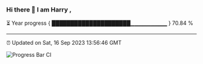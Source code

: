 ### Hi there 👋 I am Harry , 

⏳ Year progress { █████████████████████▁▁▁▁▁▁▁▁▁ } 70.84 %

---

⏰ Updated on Sat, 16 Sep 2023 13:56:46 GMT

![Progress Bar CI](https://github.com/duykhang68/duykhang68/workflows/Progress%20Bar%20CI/badge.svg)

